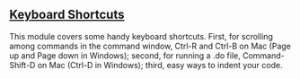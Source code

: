 ## [Keyboard Shortcuts](https://pjakiela.github.io/stata/keyboardshortcuts.mp4)

This module covers some handy keyboard shortcuts. First, for scrolling among commands in the command window, Ctrl-R and Ctrl-B on Mac (Page up and Page down in Windows); second, for running a .do file, Command-Shift-D on Mac (Ctrl-D in Windows); third, easy ways to indent your code.

